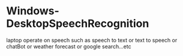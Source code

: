 # Windows-DesktopSpeechRecognition
laptop operate on speech such as speech to text or text to speech or chatBot or weather forecast or google search...etc
